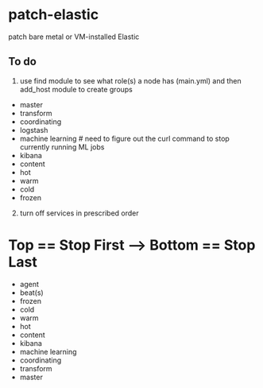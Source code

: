 # patch-elastic
patch bare metal or VM-installed Elastic

## To do

1. use find module to see what role(s) a node has (main.yml) and then add_host module to create groups
  - master
  - transform
  - coordinating
  - logstash
  - machine learning # need to figure out the curl command to stop currently running ML jobs
  - kibana
  - content
  - hot
  - warm
  - cold
  - frozen

2. turn off services in prescribed order
# Top == Stop First --> Bottom == Stop Last
  - agent
  - beat(s)
  - frozen
  - cold
  - warm
  - hot
  - content 
  - kibana
  - machine learning
  - coordinating
  - transform
  - master
